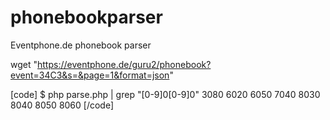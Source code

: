 # phonebookparser
Eventphone.de phonebook parser

wget "https://eventphone.de/guru2/phonebook?event=34C3&s=&page=1&format=json"

[code]
$ php parse.php | grep "[0-9]0[0-9]0"
3080
6020
6050
7040
8030
8040
8050
8060
[/code]

